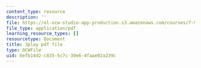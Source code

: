 ```yaml
---
content_type: resource
description: ''
file: https://ol-ocw-studio-app-production.s3.amazonaws.com/courses/7-91j-foundations-of-computational-and-systems-biology-spring-2014/6efb14d2c8355c7c30e64faae02a239c_14m9MW-qMhg.pdf
file_type: application/pdf
learning_resource_types: []
resourcetype: Document
title: 3play pdf file
type: OCWFile
uid: 6efb14d2-c835-5c7c-30e6-4faae02a239c
---
```

